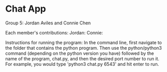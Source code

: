 # Chat App

Group 5: Jordan Aviles and Connie Chen

Each member's contributions:
Jordan:
Connie:

Instructions for running the program:
In the command line, first navigate to the folder that contains the python program. Then use the python/python3 command (depending on the python version you have) followed by the name of the program, chat.py, and then the desired port number to run it. For example, you would type 'python3 chat.py 6543' and hit enter to run.